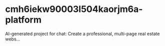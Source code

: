 # cmh6iekw90003l504kaorjm6a-platform
AI-generated project for chat: Create a professional, multi-page real estate webs...
